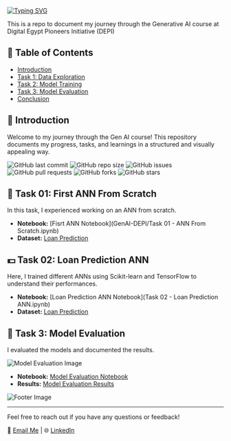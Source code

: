 [![Typing SVG](https://readme-typing-svg.demolab.com/?lines=Welcome+to+My+Repo)](https://git.io/typing-svg)

This is a repo to document my journey through the Generative AI course at Digital Egypt Pioneers Initiative (DEPI)

## 🚀 Table of Contents
- [Introduction](#introduction)
- [Task 1: Data Exploration](#task-1-data-exploration)
- [Task 2: Model Training](#task-2-model-training)
- [Task 3: Model Evaluation](#task-3-model-evaluation)
- [Conclusion](#conclusion)

## 🌟 Introduction
Welcome to my journey through the Gen AI course! This repository documents my progress, tasks, and learnings in a structured and visually appealing way.

![GitHub last commit](https://img.shields.io/github/last-commit/nadeenahmed/GenAI-DEPI)
![GitHub repo size](https://img.shields.io/github/repo-size/nadeenahmed/GenAI-DEPI)
![GitHub issues](https://img.shields.io/github/issues/nadeenahmed/GenAI-DEPI)
![GitHub pull requests](https://img.shields.io/github/issues-pr/nadeenahmed/GenAI-DEPI)
![GitHub forks](https://img.shields.io/github/forks/nadeenahmed/GenAI-DEPI?style=social)
![GitHub stars](https://img.shields.io/github/stars/nadeenahmed/GenAI-DEPI?style=social)

## 🧠 Task 01: First ANN From Scratch
In this task, I experienced working on an ANN from scratch.

- **Notebook:** [Fisrt ANN Notebook](GenAI-DEPI/Task 01 - ANN From Scratch.ipynb)
- **Dataset:** [Loan Prediction](datasets/Bank_Personal_Loan_Modelling.xlsx)


## 💵 Task 02: Loan Prediction ANN
Here, I trained different ANNs using Scikit-learn and TensorFlow to understand their performances.

- **Notebook:** [Loan Prediction ANN Notebook](Task 02 - Loan Prediction ANN.ipynb)
- **Dataset:** [Loan Prediction](datasets/Bank_Personal_Loan_Modelling.xlsx)

## 🧪 Task 3: Model Evaluation
I evaluated the models and documented the results.

![Model Evaluation Image](images/model_evaluation.png)

- **Notebook:** [Model Evaluation Notebook](tasks/task3/task3_notebook.ipynb)
- **Results:** [Model Evaluation Results](tasks/task3/task3_results.md)


![Footer Image](images/footer.png)

---

Feel free to reach out if you have any questions or feedback!

📧 [Email Me](nadeen262002@gmail.com) | 🌐 [LinkedIn](https://www.linkedin.com/in/nadeenahmed/)
